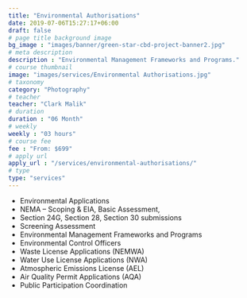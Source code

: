 ```yaml
---
title: "Environmental Authorisations"
date: 2019-07-06T15:27:17+06:00
draft: false
# page title background image
bg_image : "images/banner/green-star-cbd-project-banner2.jpg"
# meta description
description : "Environmental Management Frameworks and Programs."
# course thumbnail
image: "images/services/Environmental Authorisations.jpg"
# taxonomy
category: "Photography"
# teacher
teacher: "Clark Malik"
# duration
duration : "06 Month"
# weekly
weekly : "03 hours"
# course fee
fee : "From: $699"
# apply url
apply_url : "/services/environmental-authorisations/"
# type
type: "services"
---
```


* Environmental Applications
* NEMA – Scoping & EIA, Basic Assessment,
* Section 24G, Section 28, Section 30 submissions
* Screening Assessment
* Environmental Management Frameworks and Programs
* Environmental Control Officers
* Waste License Applications (NEMWA)
* Water Use License Applications (NWA)
* Atmospheric Emissions License (AEL)
* Air Quality Permit Applications (AQA)
* Public Participation Coordination